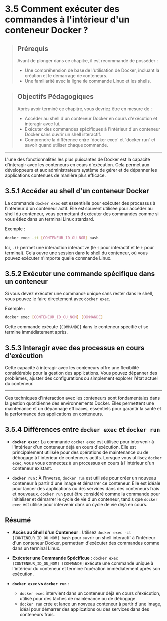 # 3.5 Comment exécuter des commandes à l'intérieur d'un conteneur Docker ?

<blockquote>
  <h2>Prérequis</h2>
  <p>Avant de plonger dans ce chapitre, il est recommandé de posséder :</p>
  <ul>
    <li>Une compréhension de base de l'utilisation de Docker, incluant la création et le démarrage de conteneurs.</li>
    <li>Une familiarité avec la ligne de commande Linux et les shells.</li>
  </ul>
</blockquote>

<blockquote>
  <h2>Objectifs Pédagogiques</h2>
  <p>Après avoir terminé ce chapitre, vous devriez être en mesure de :</p>
  <ul>
    <li>Accéder au shell d'un conteneur Docker en cours d'exécution et interagir avec lui.</li>
    <li>Exécuter des commandes spécifiques à l'intérieur d'un conteneur Docker sans ouvrir un shell interactif.</li>
    <li>Comprendre la différence entre `docker exec` et `docker run` et savoir quand utiliser chaque commande.</li>
  </ul>
</blockquote>


---


L'une des fonctionnalités les plus puissantes de Docker est la capacité d'interagir avec les conteneurs en cours d'exécution. Cela permet aux développeurs et aux administrateurs système de gérer et de dépanner les applications contenues de manière plus efficace.

## 3.5.1 Accéder au shell d'un conteneur Docker

La commande `docker exec` est essentielle pour exécuter des processus à l'intérieur d'un conteneur actif. Elle est souvent utilisée pour accéder au shell du conteneur, vous permettant d'exécuter des commandes comme si vous étiez dans un terminal Linux standard.

Exemple :
```bash
docker exec -it [CONTENEUR_ID_OU_NOM] bash
```

Ici, `-it` permet une interaction interactive (le `i` pour interactif et le `t` pour terminal). Cela ouvre une session dans le shell du conteneur, où vous pouvez exécuter n'importe quelle commande Linux.

## 3.5.2 Exécuter une commande spécifique dans un conteneur

Si vous devez exécuter une commande unique sans rester dans le shell, vous pouvez le faire directement avec `docker exec`.

Exemple :
```bash
docker exec [CONTENEUR_ID_OU_NOM] [COMMANDE]
```

Cette commande exécute `[COMMANDE]` dans le conteneur spécifié et se termine immédiatement après.

## 3.5.3 Interagir avec des processus en cours d'exécution

Cette capacité à interagir avec les conteneurs offre une flexibilité considérable pour la gestion des applications. Vous pouvez dépanner des problèmes, ajuster des configurations ou simplement explorer l'état actuel du conteneur.

---

Ces techniques d'interaction avec les conteneurs sont fondamentales dans la gestion quotidienne des environnements Docker. Elles permettent une maintenance et un dépannage efficaces, essentiels pour garantir la santé et la performance des applications en conteneurs.


## 3.5.4 Différences entre `docker exec` et `docker run`

- **`docker exec` :**
La commande `docker exec` est utilisée pour intervenir à l'intérieur d'un conteneur déjà en cours d'exécution. Elle est principalement utilisée pour des opérations de maintenance ou de débogage à l'intérieur de conteneurs actifs. Lorsque vous utilisez `docker exec`, vous vous connectez à un processus en cours à l'intérieur d'un conteneur existant.

- **`docker run` :**
À l'inverse, `docker run` est utilisée pour créer un nouveau conteneur à partir d'une image et démarrer ce conteneur. Elle est idéale pour lancer des applications ou des services dans des conteneurs frais et nouveaux. `docker run` peut être considéré comme la commande pour initialiser et démarrer le cycle de vie d'un conteneur, tandis que `docker exec` est utilisé pour intervenir dans un cycle de vie déjà en cours.


## Résumé

- **Accès au Shell d'un Conteneur** : Utilisez `docker exec -it [CONTENEUR_ID_OU_NOM] bash` pour ouvrir un shell interactif à l'intérieur d'un conteneur Docker, permettant d'exécuter des commandes comme dans un terminal Linux.

- **Exécuter une Commande Spécifique** : `docker exec [CONTENEUR_ID_OU_NOM] [COMMANDE]` exécute une commande unique à l'intérieur du conteneur et termine l'opération immédiatement après son exécution.

- **`docker exec` vs `docker run`** :
  - `docker exec` intervient dans un conteneur déjà en cours d'exécution, utilisé pour des tâches de maintenance ou de débogage.
  - `docker run` crée et lance un nouveau conteneur à partir d'une image, idéal pour démarrer des applications ou des services dans des conteneurs frais.

